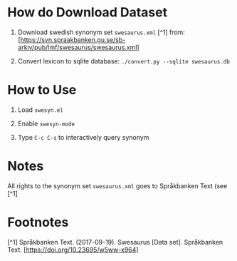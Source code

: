 # How do Download Dataset

 1. Download swedish synonym set `swesaurus.xml` [^1] from: [https://svn.spraakbanken.gu.se/sb-arkiv/pub/lmf/swesaurus/swesaurus.xml]

 2. Convert lexicon to sqlite database: `./convert.py --sqlite swesaurus.db`

# How to Use

 1. Load `swesyn.el`
 
 2. Enable `swesyn-mode`

 3. Type `C-c C-s` to interactively query synonym

# Notes

All rights to the synonym set `swesaurus.xml` goes to Språkbanken Text (see [^1]
# Footnotes
[^1] Språkbanken Text. (2017-09-19). Swesaurus [Data set]. Språkbanken Text. [https://doi.org/10.23695/w5ww-x964]
